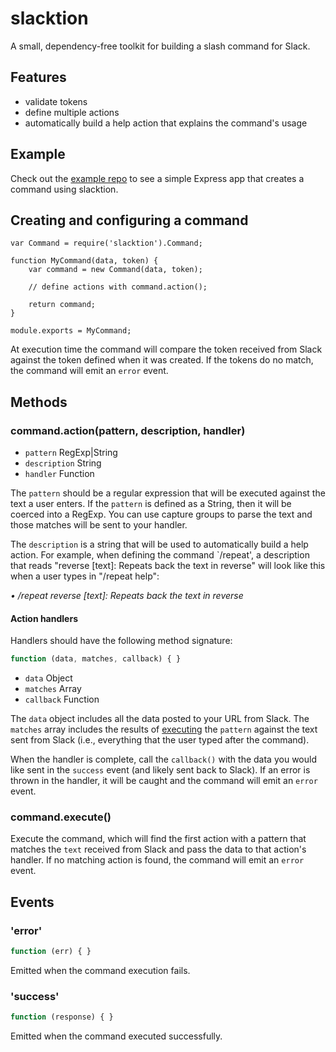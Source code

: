 # slacktion

A small, dependency-free toolkit for building a slash command for Slack.


## Features
 
- validate tokens
- define multiple actions
- automatically build a help action that explains the command's usage

## Example

Check out the [example repo](https://github.com/lund5000/slacktion-example) to see a simple Express app that creates a command using slacktion.

## Creating and configuring a command

```
var Command = require('slacktion').Command;

function MyCommand(data, token) {
	var command = new Command(data, token);

	// define actions with command.action();

	return command;
}

module.exports = MyCommand;
```

At execution time the command will compare the token received from Slack against the token defined when it was created. If the tokens do no match, the command will emit an `error` event.

## Methods

### command.action(pattern, description, handler)
- `pattern` RegExp|String
- `description` String
- `handler` Function

The `pattern` should be a regular expression that will be executed against the text a user enters. If the `pattern` is defined as a String, then it will be coerced into a RegExp. You can use capture groups to parse the text and those matches will be sent to your handler.

The `description` is a string that will be used to automatically build a help action. For example, when defining the command `/repeat', a description that reads "reverse [text]: Repeats back the text in reverse" will look like this when a user types in "/repeat help":

_• /repeat reverse [text]: Repeats back the text in reverse_

#### Action handlers

Handlers should have the following method signature:

```js
function (data, matches, callback) { }
```
- `data` Object
- `matches` Array 
- `callback` Function

The `data` object includes all the data posted to your URL from Slack. The `matches` array includes the results of [executing](https://developer.mozilla.org/en-US/docs/Web/JavaScript/Reference/Global_Objects/RegExp/exec) the `pattern` against the text sent from Slack (i.e., everything that the user typed after the command).

When the handler is complete, call the `callback()` with the data you would like sent in the `success` event (and likely sent back to Slack). If an error is thrown in the handler, it will be caught and the command will emit an `error` event.

### command.execute()

Execute the command, which will find the first action with a pattern that matches the `text` received from Slack and pass the data to that action's handler. If no matching action is found, the command will emit an `error` event.

## Events

### 'error'
```js
function (err) { }
```

Emitted when the command execution fails.

### 'success'
```js
function (response) { }
```

Emitted when the command executed successfully.
